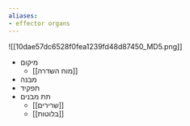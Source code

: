 ```yaml
---
aliases:
- effector organs
---
```

![[10dae57dc6528f0fea1239fd48d87450_MD5.png]]
- מיקום
	- [[מוח השדרה]]
- מבנה
- תפקיד
- תת מבנים
	- [[שרירים]]
	- [[בלוטות]]